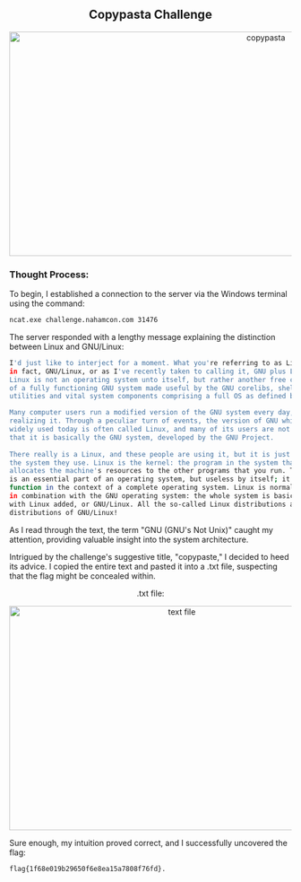 <h2 align="center"><strong>Copypasta Challenge</strong></h2>
<p align="center">
  <img src="https://imgur.com/TKF21HE.png" alt="copypasta" width="900" height="400"/>
</p>

<h3>Thought Process:</h3> 

To begin, I established a connection to the server via the Windows terminal using the command:

```sh
ncat.exe challenge.nahamcon.com 31476
```

The server responded with a lengthy message explaining the distinction between Linux and GNU/Linux:

```sh
I'd just like to interject for a moment. What you're referring to as Linux, is
in fact, GNU/Linux, or as I've recently taken to calling it, GNU plus Linux.
Linux is not an operating system unto itself, but rather another free component
of a fully functioning GNU system made useful by the GNU corelibs, shell
utilities and vital system components comprising a full OS as defined by POSIX.

Many computer users run a modified version of the GNU system every day, without
realizing it. Through a peculiar turn of events, the version of GNU which is
widely used today is often called Linux, and many of its users are not aware
that it is basically the GNU system, developed by the GNU Project.
                                          
There really is a Linux, and these people are using it, but it is just a part of
the system they use. Linux is the kernel: the program in the system that
allocates the machine's resources to the other programs that you run. The kernel
is an essential part of an operating system, but useless by itself; it can only
function in the context of a complete operating system. Linux is normally used
in combination with the GNU operating system: the whole system is basically GNU
with Linux added, or GNU/Linux. All the so-called Linux distributions are really
distributions of GNU/Linux!
```

As I read through the text, the term "GNU (GNU's Not Unix)" caught my attention, providing valuable insight into the system architecture.

Intrigued by the challenge's suggestive title, "copypaste," I decided to heed its advice. I copied the entire text and pasted it into a .txt file, suspecting that the flag might be concealed within.

<p align="center">.txt file:</p>
<p align="center">
  <img src="https://imgur.com/bGSm6jF.png" alt="text file" width="600" height="400"/>
</p>

Sure enough, my intuition proved correct, and I successfully uncovered the flag: 

```
flag{1f68e019b29650f6e8ea15a7808f76fd}.
```
